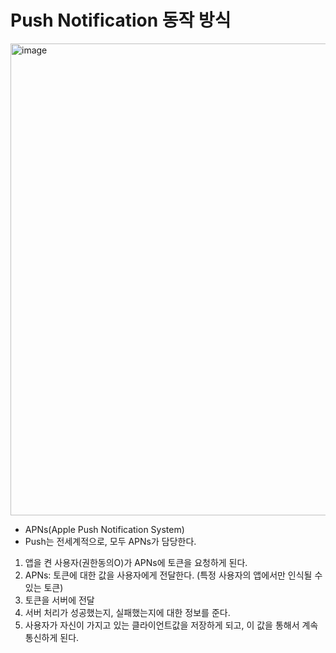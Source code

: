 # Push Notification 동작 방식

<img width="755" alt="image" src="https://user-images.githubusercontent.com/53874628/146339655-2bb93d45-1085-4f7f-a36a-d89693cd2a78.png">


- APNs(Apple Push Notification System)
- Push는 전세계적으로, 모두 APNs가 담당한다.
1. 앱을 켠 사용자(권한동의O)가 APNs에 토큰을 요청하게 된다.
2. APNs: 토큰에 대한 값을 사용자에게 전달한다. (특정 사용자의 앱에서만 인식될 수 있는 토큰)
3. 토큰을 서버에 전달
4. 서버 처리가 성공했는지, 실패했는지에 대한 정보를 준다.
5. 사용자가 자신이 가지고 있는 클라이언트값을 저장하게 되고, 이 값을 통해서 계속 통신하게 된다.
